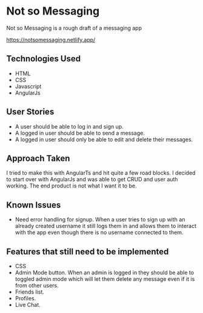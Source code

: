 # Not so Messaging
Not so Messaging is a rough draft of a messaging app

https://notsomessaging.netlify.app/

## Technologies Used
  * HTML
  * CSS
  * Javascript
  * AngularJs


## User Stories
* A user should be able to log in and sign up.
* A logged in user should be able to send a message.
* A logged in user should only be able to edit and delete their messages.

## Approach Taken
I tried to make this with AngularTs and hit quite a few road blocks. I decided to start over with AngularJs and was able to get CRUD and user auth working. The end product is not what I want it to be.

## Known Issues
* Need error handling for signup. When a user tries to sign up with an already created username it still logs them in and allows them to interact with the app even though there is no username connected to them.

## Features that still need to be implemented
* CSS
* Admin Mode button. When an admin is logged in they should be able to toggled admin mode which will let them delete any message even if it is from other users.
* Friends list.
* Profiles.
* Live Chat.
